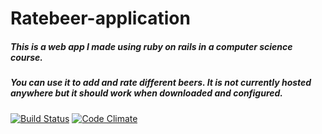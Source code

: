 # Ratebeer-application
##### This is a web app I made using ruby on rails in a computer science course.
##### You can use it to add and rate different beers. It is not currently hosted anywhere but it should work when downloaded and configured.

[![Build Status](https://travis-ci.org/Samppaa/wadror.png)](https://travis-ci.org/Samppaa/wadror)
[![Code Climate](https://codeclimate.com/github/Samppaa/wadror.png)](https://codeclimate.com/github/Samppaa/wadror)


